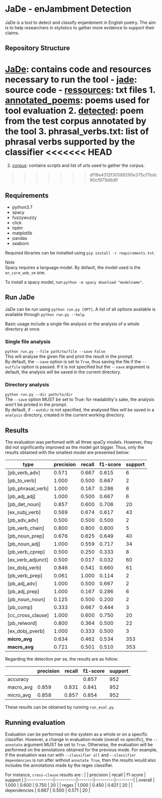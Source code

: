 # JaDe - enJambment Detection

JaDe is a tool to detect and classify enjambment in English poetry.
The aim is to help researchers in stylistics to gather more evidence to support
their claims.

## Repository Structure

[JaDe](https://github.com/MongetE/JaDe/tree/master/JaDe): contains code and
resources necessary to run the tool
    - [jade](https://github.com/MongetE/JaDe/tree/master/JaDe/jade): source code
    - [ressources](https://github.com/MongetE/JaDe/tree/master/JaDe/resources/): txt files
        1. [annotated_poems](https://github.com/MongetE/JaDe/tree/master/JaDe/resources/annotated_poems):
        poems used for tool evaluation
        2. [detected](https://github.com/MongetE/JaDe/tree/master/JaDe/resources/detected):
        poem from the test corpus annotated by the tool
        3. phrasal_verbs.txt: list of phrasal verbs supported by the classifier
<<<<<<< HEAD
=======
2. [corpus](https://github.com/MongetE/JaDe/tree/master/corpus): contains
        scripts and list of urls used to gather the corpus.
>>>>>>> df18e4312f30589295e375cf7bdc90cf971b6b9f

## Requirements

- python3.7
- spacy
- fuzzywuzzy
- click
- tqdm
- matplotlib
- pandas
- seaborn

Required libraries can be installed using `pip install -r requirements.txt`.

*Note*  
Spacy requires a language model. By default, the model used is  the
`en_core_web_sm` one.

To install a spacy model, run `python -m spacy download "modelname"`.

## Run JaDe

JaDe can be run using `python run.py [OPT]`. A list of all options available is
available through `python run.py --help`.

Basic usage include a single file analysis or the analysis of a whole directory
at once.  

### Single file analysis

`python run.py --file path/to/file --save False`  
This will analyse the given file and print the result in the prompt.  
By default, the `--save` option is set to `True`, thus saving the file if the
`--outfile` option is passed.
If it is not specified but the `--save` argument is default, the analysis will
be saved in the current directory.

### Directory analysis

`python run.py --dir path/to/dir`  
The `--save` option MUST be set to True: for readability's sake, the analysis
won't be printed in the prompt.  
By default, if `--outdir` is not specified, the analysed files will be saved in
a `analysis` directory, created in the current working directory.

## Results

The evaluation was perfomed with all three spaCy models. However, they did not
significantly improved as the model got bigger. Thus, only the results obtained
with the smallest model are presented below:

| type              | precision | recall | f1-score | support |
|-------------------|-----------|--------|----------|---------|
| [pb_verb_adv]     | 0.571     | 0.667  | 0.615    | 6       |
| [pb_to_verb]      | 1.000     | 0.500  | 0.667    | 2       |
| [pb_phrasal_verb] | 1.000     | 0.167  | 0.286    | 6       |
| [pb_adj_adj]      | 1.000     | 0.500  | 0.667    | 6       |
| [pb_det_noun]     | 0.857     | 0.600  | 0.706    | 20      |
| [ex_subj_verb]    | 0.569     | 0.674  | 0.617    | 43      |
| [pb_adv_adv]      | 0.500     | 0.500  | 0.500    | 2       |
| [pb_verb_chain]   | 0.800     | 0.800  | 0.800    | 5       |
| [pb_noun_prep]    | 0.676     | 0.625  | 0.649    | 40      |
| [pb_noun_adj]     | 1.000     | 0.559  | 0.717    | 34      |
| [pb_verb_cprep]   | 0.500     | 0.250  | 0.333    | 8       |
| [ex_verb_adjunct] | 0.500     | 0.017  | 0.032    | 60      |
| [ex_dobj_verb]    | 0.846     | 0.541  | 0.660    | 61      |
| [pb_verb_prep]    | 0.061     | 1.000  | 0.114    | 2       |
| [pb_adj_adv]      | 1.000     | 0.500  | 0.667    | 2       |
| [pb_adj_prep]     | 1.000     | 0.167  | 0.286    | 6       |
| [pb_noun_noun]    | 0.125     | 0.500  | 0.200    | 2       |
| [pb_comp]         | 0.333     | 0.667  | 0.444    | 3       |
| [cc_cross_clause] | 1.000     | 0.600  | 0.750    | 20      |
| [pb_relword]      | 0.800     | 0.364  | 0.500    | 22      |
| [ex_dobj_pverb]   | 1.000     | 0.333  | 0.500    | 3       |
| **micro_avg**     | 0.634     | 0.462  | 0.534    | 353     |
| **macro_avg**     | 0.721     | 0.501  | 0.510    | 353     |


Regarding the detection per se, the results are as follow:

|           | precision | recall | f1-score | support |
|-----------|-----------|--------|----------|---------|
| accuracy  |           |        | 0.857    | 952     |
| macro_avg | 0.859     | 0.831  | 0.841    | 952     |
| micro_avg | 0.858     | 0.857  | 0.854    | 952     |

These results can be obtained by running `run_eval.py`.

## Running evaluation

Evaluation can be performed on the system as a whole or on a specific classifier.
However, a change in evaluation mode (overall vs specific), the `--annotate`
argument MUST be set to `True`. Otherwise, the evaluation will be performed
on the annotations obtained for the previous mode. For example, if the evaluation
was run with `--classifier all` and `--classifier dependencies` is run after
without `annotate True`, then the results would also includes the annotations
made by the regex classifier.

For instance, `cross-clause` results are :
|              | precision | recall | f1-score | support |
|--------------|-----------|--------|----------|---------|
| overall      | 1.000     | 0.600  | 0.750    | 20      |
| regex        | 1.000     | 0.450  | 0.621    | 20      |
| dependencies | 0.667     | 0.500  | 0.571    | 20      |
